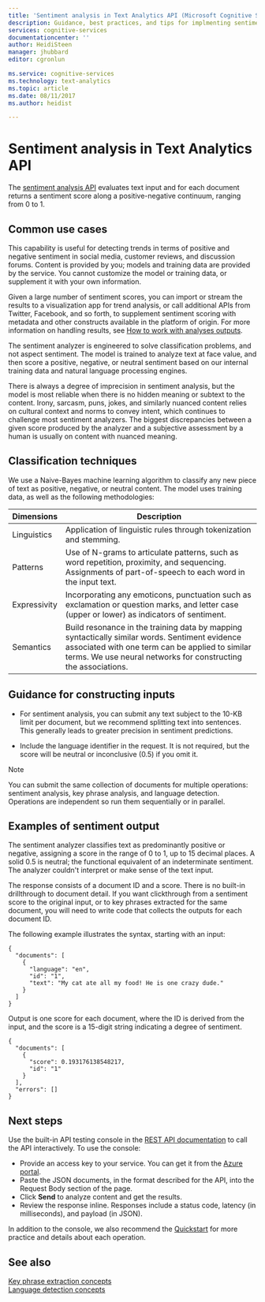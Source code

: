 ```yaml
---
title: 'Sentiment analysis in Text Analytics API (Microsoft Cognitive Services on Azure) | Microsoft Docs'
description: Guidance, best practices, and tips for implmenting sentiment analysis over text in custom apps using Microsoft Cognitive Services on Azure.
services: cognitive-services
documentationcenter: ''
author: HeidiSteen
manager: jhubbard
editor: cgronlun

ms.service: cognitive-services
ms.technology: text-analytics
ms.topic: article
ms.date: 08/11/2017
ms.author: heidist

---
```

# Sentiment analysis in Text Analytics API

The [sentiment analysis API](https://westus.dev.cognitive.microsoft.com/docs/services/TextAnalytics.V2.0/operations/56f30ceeeda5650db055a3c9) evaluates text input and for each document returns a sentiment score along a positive-negative continuum, ranging from 0 to 1.

## Common use cases

This capability is useful for detecting trends in terms of positive and negative sentiment in social media, customer reviews, and discussion forums. Content is provided by you; models and training data are provided by the service. You cannot customize the model or training data, or supplement it with your own information.

Given a large number of sentiment scores, you can import or stream the results to a visualization app for trend analysis, or call additional APIs from Twitter, Facebook, and so forth, to supplement sentiment scoring with metadata and other constructs available in the platform of origin. For more information on handling results, see [How to work with analyses outputs](text-analytics-howto-output.md).

The sentiment analyzer is engineered to solve classification problems, and not aspect sentiment. The model is trained to analyze text at face value, and then score a positive, negative, or neutral sentiment based on our internal training data and natural language processing engines. 

There is always a degree of imprecision in sentiment analysis, but the model is most reliable when there is no hidden meaning or subtext to the content. Irony, sarcasm, puns, jokes, and similarly nuanced content relies on cultural context and norms to convey intent, which continues to challenge most sentiment analyzers. The biggest discrepancies between a given score produced by the analyzer and a subjective assessment by a human is usually on content with nuanced meaning.

## Classification techniques

We use a Naive-Bayes machine learning algorithm to classify any new piece of text as positive, negative, or neutral content. The model uses training data, as well as the following methodologies:

| Dimensions  | Description |
|-------------|-------------|
| Linguistics | Application of linguistic rules through tokenization and stemming. |
| Patterns | Use of N-grams to articulate patterns, such as word repetition, proximity, and sequencing. <br/> Assignments of part-of-speech to each word in the input text. | 
| Expressivity | Incorporating any emoticons, punctuation such as exclamation or question marks, and letter case (upper or lower) as indicators of sentiment.|
| Semantics | Build resonance in the training data by mapping syntactically similar words. Sentiment evidence associated with one term can be applied to similar terms. We use neural networks for constructing the associations. |

## Guidance for constructing inputs

+ For sentiment analysis, you can submit any text subject to the 10-KB limit per document, but we recommend splitting text into sentences. This generally leads to greater precision in sentiment predictions.

+ Include the language identifier in the request. It is not required, but the score will be neutral or inconclusive (0.5) if you omit it.

> [!Note]
> You can submit the same collection of documents for multiple operations: sentiment analysis, key phrase analysis, and language detection. Operations are independent so run them sequentially or in parallel.

## Examples of sentiment output

The sentiment analyzer classifies text as predominantly positive or negative, assigning a score in the range of 0 to 1, up to 15 decimal places. A solid 0.5 is neutral; the functional equivalent of an indeterminate sentiment. The analyzer couldn't interpret or make sense of the text input.

The response consists of a document ID and a score. There is no built-in drillthrough to document detail. If you want clickthrough from a sentiment score to the original input, or to key phrases extracted for the same document, you will need to write code that collects the outputs for each document ID.

The following example illustrates the syntax, starting with an input:

```
{
  "documents": [
    {
      "language": "en",
      "id": "1",
      "text": "My cat ate all my food! He is one crazy dude."
    }
  ]
}
```

Output is one score for each document, where the ID is derived from the input, and the score is a 15-digit string indicating a degree of sentiment.

```
{
  "documents": [
    {
      "score": 0.193176138548217,
      "id": "1"
    }
  ],
  "errors": []
}
```

## Next steps

Use the built-in API testing console in the [REST API documentation](https://westus.dev.cognitive.microsoft.com/docs/services/TextAnalytics.V2.0/operations/56f30ceeeda5650db055a3c9) to call the API interactively. To use the console:

+ Provide an access key to your service. You can get it from the [Azure portal](https://portal.azure.com). 
+ Paste the JSON documents, in the format described for the API, into the Request Body section of the page. 
+ Click **Send** to analyze content and get the results. 
+ Review the response inline. Responses include a status code, latency (in milliseconds), and payload (in JSON). 

In addition to the console, we also recommend the [Quickstart](quick-start.md) for more practice and details about each operation.

## See also

 [Key phrase extraction concepts](text-analytics-concept-keyword-extraction.md)  
 [Language detection concepts](text-analytics-concept-language-detection.md) 